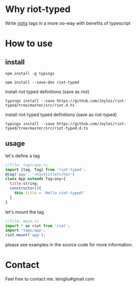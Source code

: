 Why riot-typed
==============
Write [riotjs](http://riotjs.com)  tags in a more oo-way with benefits of typescript

How to use
==========
install
-------
```
npm install -g typings
```

```
npm install --save-dev riot-typed
```

install riot typed definitions (save as riot)
```
typings install --save https://github.com/Joylei/riot-typed/tree/master/src/riot.d.ts
```

install riot-typed typed definitions (save as riot-typed)
```
typings install --save https://github.com/Joylei/riot-typed/tree/master/src/riot-typed.d.ts
```
usage
------

let's define a tag
```js
//file: tags/app.ts
import {tag, Tag} from 'riot-typed';
@tag('app', '<h1>{title}</h1>')
class App extends Tag<any>{
  title:string;
  constructor(){
    this.title = 'Hello riot-typed!'
  }
}
```

let's mount the tag
```js
//file: main.ts
import * as riot from 'riot';
import 'tags/app';
riot.mount('app');
```

please see examples in the source code for more information.

Contact
=======
Feel free to contact me: leingliu#gmail.com
